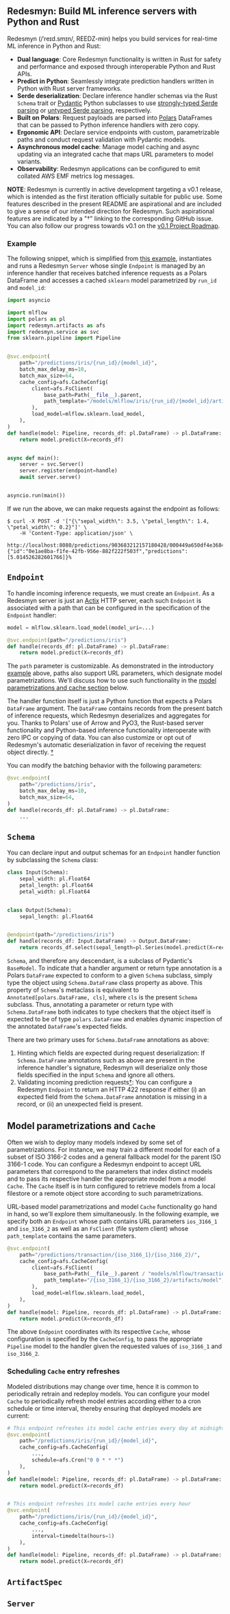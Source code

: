 ## Redesmyn: Build ML inference servers with Python and Rust

Redesmyn (/ˈreɪd.smɪn/, REEDZ-min) helps you build services for real-time ML inference in Python and Rust:
* **Dual language**: Core Redesmyn functionality is written in Rust for safety and performance and exposed through interoperable Python and Rust APIs.
* **Predict in Python**: Seamlessly integrate prediction handlers written in Python with Rust server frameworks.
* **Serde deserialization**: Declare inference handler schemas via the Rust `Schema` trait or [Pydantic](https://docs.pydantic.dev/latest/) Python subclasses to use
    [strongly-typed Serde parsing](https://docs.rs/serde_json/latest/serde_json/#parsing-json-as-strongly-typed-data-structures) or
    [untyped Serde parsing](https://docs.rs/serde_json/latest/serde_json/#operating-on-untyped-json-values), respectively.
* **Built on Polars**: Request payloads are parsed into [Polars](https://pola.rs) DataFrames that can be passed to Python inference handlers with zero copy.
* **Ergonomic API**: Declare service endpoints with custom, parametrizable paths and conduct request validation with Pydantic models.
* **Asynchronous model cache**: Manage model caching and async updating via an integrated cache that maps URL parameters to model variants.
* **Observability**: Redesmyn applications can be configured to emit collated AWS EMF metrics log messages.

**NOTE**: Redesmyn is currently in active development targeting a v0.1 release, which is intended as the first iteration officially suitable for public use.
Some features described in the present README are aspirational and are included to give a sense of our intended direction for Redesmyn.
Such aspirational features are indicated by a "†" linking to the corresponding GitHub issue.
You can also follow our progress towards v0.1 on the [v0.1 Project Roadmap](https://github.com/users/davidagold/projects/7/views/1).

### Example

The following snippet, which is simplified from [this example](https://github.com/davidagold/redesmyn/tree/main/py-redesmyn/examples/iris), instantiates and runs a Redesmyn `Server` whose single `Endpoint` is managed by an inference handler that receives batched inference requests as a Polars DataFrame and accesses a cached `sklearn` model parametrized by `run_id` and `model_id`:

```python
import asyncio

import mlflow
import polars as pl
import redesmyn.artifacts as afs
import redesmyn.service as svc
from sklearn.pipeline import Pipeline


@svc.endpoint(
    path="/predictions/iris/{run_id}/{model_id}",
    batch_max_delay_ms=10,
    batch_max_size=64,
    cache_config=afs.CacheConfig(
        client=afs.FsClient(
            base_path=Path(__file__).parent,
            path_template="/models/mlflow/iris/{run_id}/{model_id}/artifacts/model",
        ),
        load_model=mlflow.sklearn.load_model,
    ),
)
def handle(model: Pipeline, records_df: pl.DataFrame) -> pl.DataFrame:
    return model.predict(X=records_df)


async def main():
    server = svc.Server()
    server.register(endpoint=handle)
    await server.serve()


asyncio.run(main())
```

If we run the above, we can make requests against the endpoint as follows:

```
$ curl -X POST -d '["{\"sepal_width\": 3.5, \"petal_length\": 1.4, \"petal_width\": 0.2}"]' \
    -H 'Content-Type: application/json' \
    http://localhost:8080/predictions/903683212157180428/000449a650df4e36844626e647d15664
{"id":"0e1ae8ba-f1fe-42fb-956e-882f222f503f","predictions":[5.014526282601766]}%
```


## `Endpoint`

To handle incoming inference requests, we must create an `Endpoint`.
As a Redesmyn server is just an [Actix](https://actix.rs/docs/) HTTP server, each such `Endpoint` is associated with a path that can be configured in the specification of the `Endpoint` handler:

```python
model = mlflow.sklearn.load_model(model_uri=...)

@svc.endpoint(path="/predictions/iris")
def handle(records_df: pl.DataFrame) -> pl.DataFrame:
    return model.predict(X=records_df)
```

The `path` parameter is customizable.
As demonstrated in the introductory [example](#example) above, paths also support URL parameters, which designate model parametrizations.
We'll discuss how to use such functionality in the [model parametrizations and cache section](#model-parametrizations-and-cache) below.

The handler function itself is just a Python function that expects a Polars `DataFrame` argument.
The `DataFrame` contains records from the present batch of inference requests, which Redesmyn deserializes and aggregates for you.
Thanks to Polars' use of Arrow and PyO3, the Rust-based server functionality and Python-based inference functionality interoperate with zero IPC or copying of data.
You can also customize or opt out of Redesmyn's automatic deserialization in favor of receiving the request object directly. [†](https://github.com/davidagold/redesmyn/issues/89)

You can modify the batching behavior with the following parameters:

```python
@svc.endpoint(
    path="/predictions/iris",
    batch_max_delay_ms=10,
    batch_max_size=64,
)
def handle(records_df: pl.DataFrame) -> pl.DataFrame:
    ...
```


## `Schema`

You can declare input and output schemas for an `Endpoint` handler function by subclassing the `Schema` class:

```python
class Input(Schema):
    sepal_width: pl.Float64
    petal_length: pl.Float64
    petal_width: pl.Float64


class Output(Schema):
    sepal_length: pl.Float64


@endpoint(path="/predictions/iris")
def handle(records_df: Input.DataFrame) -> Output.DataFrame:
    return records_df.select(sepal_length=pl.Series(model.predict(X=records_df)))

```
`Schema`, and therefore any descendant, is a subclass of Pydantic's `BaseModel`.
To indicate that a handler argument or return type annotation is a Polars `DataFrame` expected to conform to a given `Schema` subclass, simply type the object using `Schema.DataFrame` class property as above.
This property of `Schema`'s metaclass is equivalent to `Annotated[polars.DataFrame, cls]`, where `cls` is the present `Schema` subclass.
Thus, annotating a parameter or return type with `Schema.DataFrame` both indicates to type checkers that the object itself is expected to be of type `polars.DataFrame` and enables dynamic inspection of the annotated `DataFrame`'s expected fields.

There are two primary uses for `Schema.DataFrame` annotations as above:
1. Hinting which fields are expected during request deserialization:
If `Schema.DataFrame` annotations such as above are present in the inference handler's signature, Redesmyn will deserialize only those fields specified in the input `Schema` and ignore all others.
2. Validating incoming prediction requests[†](https://github.com/davidagold/redesmyn/issues/90): You can configure a Redesmyn `Endpoint` to return an HTTP 422 response if either
(i) an expected field from the `Schema.DataFrame` annotation is missing in a record, or
(ii) an unexpected field is present.


## Model parametrizations and `Cache`

Often we wish to deploy many models indexed by some set of parametrizations.
For instance, we may train a different model for each of a subset of ISO 3166-2 codes and a general fallback model for the parent ISO 3166-1 code.
You can configure a Redesmyn endpoint to accept URL parameters that correspond to the parameters that index distinct models and to pass its respective handler the appropriate model from a model `Cache`.
The `Cache` itself is in turn configured to retrieve models from a local filestore or a remote object store according to such parametrizations.

URL-based model parametrizations and model `Cache` functionality go hand in hand, so we'll explore them simultaneously.
In the following example, we specify both an `Endpoint` whose path contains URL parameters `ios_3166_1` and `iso_3166_2`
as well as an `FsClient` (file system client) whose `path_template` contains the same parameters.

```python
@svc.endpoint(
    path="/predictions/transaction/{iso_3166_1}/{iso_3166_2}/",
    cache_config=afs.CacheConfig(
        client=afs.FsClient(
            base_path=Path(__file__).parent / "models/mlflow/transaction",
            path_template="/{iso_3166_1}/{iso_3166_2}/artifacts/model",
        ),
        load_model=mlflow.sklearn.load_model,
    ),
)
def handle(model: Pipeline, records_df: pl.DataFrame) -> pl.DataFrame:
    return model.predict(X=records_df)
```

The above `Endpoint` coordinates with its respective `Cache`, whose configuration is specified by the `CacheConfig`, to pass the appropriate `Pipeline` model to the handler given the requested values of `iso_3166_1` and `iso_3166_2`.


### Scheduling `Cache` entry refreshes

Modeled distributions may change over time, hence it is common to periodically retrain and redeploy models.
You can configure your model `Cache` to periodically refresh model entries according either to a cron schedule or time interval, thereby ensuring that deployed models are current:

```python
# This endpoint refreshes its model cache entries every day at midnight
@svc.endpoint(
    path="/predictions/iris/{run_id}/{model_id}",
    cache_config=afs.CacheConfig(
        ...,
        schedule=afs.Cron("0 0 * * *")
    ),
)
def handle(model: Pipeline, records_df: pl.DataFrame) -> pl.DataFrame:
    return model.predict(X=records_df)


# This endpoint refreshes its model cache entries every hour
@svc.endpoint(
    path="/predictions/iris/{run_id}/{model_id}",
    cache_config=afs.CacheConfig(
        ...,
        interval=timedelta(hours=1)
    ),
)
def handle(model: Pipeline, records_df: pl.DataFrame) -> pl.DataFrame:
    return model.predict(X=records_df)
```


## `ArtifactSpec`



## `Server`
